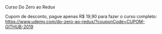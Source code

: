 Curso Do Zero ao Redux

Cupom de desconto, pague apenas R$ 19,90 para fazer o curso completo: https://www.udemy.com/do-zero-ao-redux/?couponCode=CUPOM-GITHUB-2019
